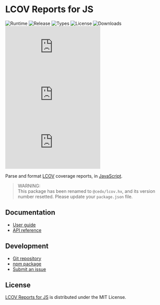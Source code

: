 # LCOV Reports for JS
![Runtime](https://badgen.net/npm/node/@cedx/lcov) ![Release](https://badgen.net/npm/v/@cedx/lcov) ![Types](https://badgen.net/npm/types/@cedx/lcov) ![License](https://badgen.net/npm/license/@cedx/lcov) ![Downloads](https://badgen.net/npm/dt/@cedx/lcov) ![Dependencies](https://badgen.net/david/dep/cedx/lcov.js) ![Coverage](https://badgen.net/coveralls/c/github/cedx/lcov.js) ![Build](https://badgen.net/github/checks/cedx/lcov.js)

Parse and format [LCOV](http://ltp.sourceforge.net/coverage/lcov.php) coverage reports,
in [JavaScript](https://developer.mozilla.org/en-US/docs/Web/JavaScript).

> WARNING:  
> This package has been renamed to `@cedx/lcov.hx`, and its version number resetted.
> Please update your `package.json` file.

## Documentation
- [User guide](https://docs.belin.io/lcov.hx)
- [API reference](https://api.belin.io/lcov.hx)

## Development
- [Git repository](https://git.belin.io/cedx/lcov.hx)
- [npm package](https://www.npmjs.com/package/@cedx/lcov.hx)
- [Submit an issue](https://git.belin.io/cedx/lcov.hx/issues)

## License
[LCOV Reports for JS](https://docs.belin.io/lcov.hx) is distributed under the MIT License.
